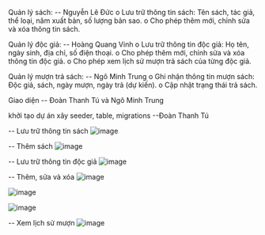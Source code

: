 Quản lý sách:  -- Nguyễn Lê Đức
o Lưu trữ thông tin sách: Tên sách, tác giả, thể loại, năm xuất bản, số 
lượng bản sao. 
o Cho phép thêm mới, chỉnh sửa và xóa thông tin sách.

Quản lý độc giả:  -- Hoàng Quang Vinh
o Lưu trữ thông tin độc giả: Họ tên, ngày sinh, địa chỉ, số điện thoại. 
o Cho phép thêm mới, chỉnh sửa và xóa thông tin độc giả. 
o Cho phép xem lịch sử mượn trả sách của từng độc giả.

Quản lý mượn trả sách:  -- Ngô Minh Trung
o Ghi nhận thông tin mượn sách: Độc giả, sách, ngày mượn, ngày trả 
(dự kiến). 
o Cập nhật trạng thái trả sách. 

Giao diện -- Đoàn Thanh Tú và Ngô Minh Trung

khởi tạo dự án xây seeder, table, migrations --Đoàn Thanh Tú


-- Lưu trữ thông tin sách
![image](https://github.com/user-attachments/assets/ceb78805-f609-4a0b-9d28-c0b165a873ef)

-- Thêm sách
![image](https://github.com/user-attachments/assets/05a8de96-1ee0-497d-b481-a0e0ea5e7a3b)

-- Lưu trữ thông tin độc giả
![image](https://github.com/user-attachments/assets/6583e618-95dc-4b30-ab9d-9901eeca49a1)

-- Thêm, sửa và xóa
![image](https://github.com/user-attachments/assets/33526ed0-4f1f-4a01-98c3-9753e9de7c6a)

![image](https://github.com/user-attachments/assets/dd411304-dfe8-4bb1-a2fb-31fd56f887e0)

![image](https://github.com/user-attachments/assets/2ee0163d-d04d-4925-adc8-3433633866cf)

-- Xem lịch sử mượn
![image](https://github.com/user-attachments/assets/9a7180ca-b761-4e64-a538-bffb4d52e279)





